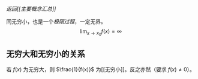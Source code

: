 *返回[[主要概念汇总]]*

同无穷小，也是一个*极限过程*，一定无界。
$$\lim_{x \to x_0}f(x)=\infty$$

## 无穷大和无穷小的关系

若 $f(x)$ 为无穷大，则 $\frac{1}{f(x)}$ 为[[无穷小]]。反之亦然（要求 $f(x)  \ne 0$）。
